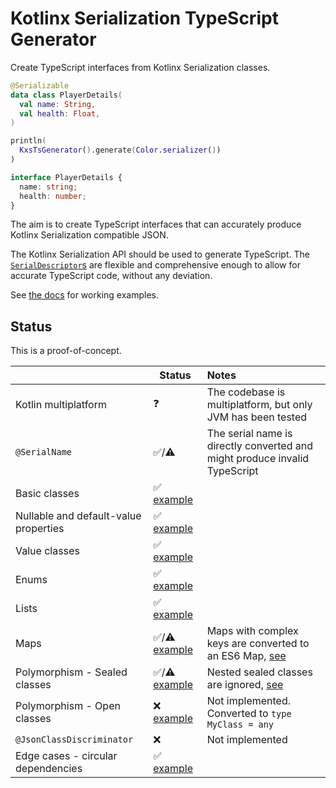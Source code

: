 # Kotlinx Serialization TypeScript Generator

Create TypeScript interfaces from Kotlinx Serialization classes.

```kotlin
@Serializable
data class PlayerDetails(
  val name: String,
  val health: Float,
)

println(
  KxsTsGenerator().generate(Color.serializer())
)
```

```typescript
interface PlayerDetails {
  name: string;
  health: number;
}
```

The aim is to create TypeScript interfaces that can accurately produce Kotlinx Serialization
compatible JSON.

The Kotlinx Serialization API should be used to generate TypeScript. The
[`SerialDescriptor`s](https://kotlin.github.io/kotlinx.serialization/kotlinx-serialization-core/kotlinx.serialization.descriptors/-serial-descriptor/index.html)
are flexible and comprehensive enough to allow for accurate TypeScript code, without any deviation.

See [the docs](./docs) for working examples.

## Status

This is a proof-of-concept.

|                                       | Status                                                   | Notes                                                                                            |
|---------------------------------------|----------------------------------------------------------|:-------------------------------------------------------------------------------------------------|
| Kotlin multiplatform                  | ❓                                                        | The codebase is multiplatform, but only JVM has been tested                                      |
| `@SerialName`                         | ✅/⚠                                                      | The serial name is directly converted and might produce invalid TypeScript                       |
| Basic classes                         | ✅       [example](./docs/basic-classes.md)               |                                                                                                  |
| Nullable and default-value properties | ✅       [example](./docs/default-values.md)              |                                                                                                  |
| Value classes                         | ✅       [example](./docs/value-classes.md)               |                                                                                                  |
| Enums                                 | ✅       [example](./docs/enums.md)                       |                                                                                                  |
| Lists                                 | ✅       [example](./docs/lists.md)                       |                                                                                                  |
| Maps                                  | ✅/⚠     [example](./docs/maps.md)                        | Maps with complex keys are converted to an ES6 Map, [see](./docs/maps.md#maps-with-complex-keys) |
| Polymorphism - Sealed classes         | ✅/⚠     [example](./docs/polymorphism.md#sealed-classes) | Nested sealed classes are ignored, [see](./docs/polymorphism.md#nested-sealed-classes)           |
| Polymorphism - Open classes           | ❌       [example](./docs/abstract-classes.md)            | Not implemented. Converted to `type MyClass = any`                                               |
| `@JsonClassDiscriminator`             | ❌                                                        | Not implemented                                                                                  |
| Edge cases - circular dependencies    | ✅       [example](./docs/edgecases.md)                   |                                                                                                  |

